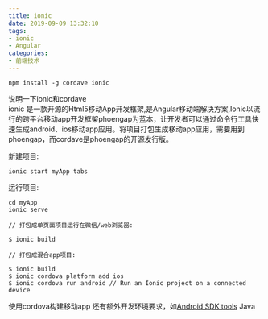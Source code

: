 ```yaml
---
title: ionic
date: 2019-09-09 13:32:10
tags:
- ionic
- Angular
categories: 
- 前端技术
---
```

```
npm install -g cordave ionic
```
说明一下ionic和cordave<br>
ionic 是一款开源的Html5移动App开发框架,是Angular移动端解决方案,Ionic以流行的跨平台移动app开发框架phoengap为蓝本，让开发者可以通过命令行工具快速生成android、ios移动app应用。将项目打包生成移动app应用，需要用到phoengap，而cordave是phoengap的开源发行版。<br>

新建项目:
```
ionic start myApp tabs
```
运行项目:
```
cd myApp
ionic serve

// 打包成单页面项目运行在微信/web浏览器:

$ ionic build

// 打包成混合app项目:

$ ionic build
$ ionic cordova platform add ios
$ ionic cordova run android // Run an Ionic project on a connected device
```
使用cordova构建移动app 还有额外开发环境要求，如[Android SDK tools](https://developer.android.com/studio#downloads) 
Java